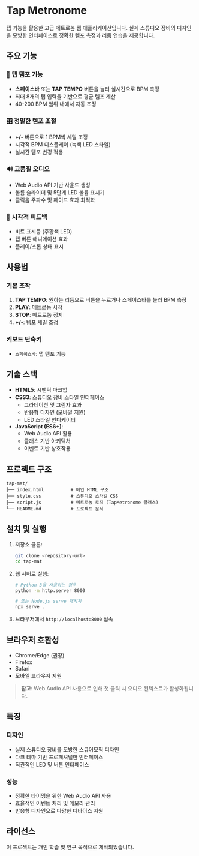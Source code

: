 # Tap Metronome

탭 기능을 활용한 고급 메트로놈 웹 애플리케이션입니다. 실제 스튜디오 장비의 디자인을 모방한 인터페이스로 정확한 템포 측정과 리듬 연습을 제공합니다.

## 주요 기능

### 🎵 탭 템포 기능
- **스페이스바** 또는 **TAP TEMPO** 버튼을 눌러 실시간으로 BPM 측정
- 최대 8개의 탭 입력을 기반으로 평균 템포 계산
- 40-200 BPM 범위 내에서 자동 조정

### 🎛️ 정밀한 템포 조절
- **+/-** 버튼으로 1 BPM씩 세밀 조정
- 시각적 BPM 디스플레이 (녹색 LED 스타일)
- 실시간 템포 변경 적용

### 🔊 고품질 오디오
- Web Audio API 기반 사운드 생성
- 볼륨 슬라이더 및 5단계 LED 볼륨 표시기
- 클릭음 주파수 및 페이드 효과 최적화

### 🎯 시각적 피드백
- 비트 표시등 (주황색 LED)
- 탭 버튼 애니메이션 효과
- 플레이/스톱 상태 표시

## 사용법

### 기본 조작
1. **TAP TEMPO**: 원하는 리듬으로 버튼을 누르거나 스페이스바를 눌러 BPM 측정
2. **PLAY**: 메트로놈 시작
3. **STOP**: 메트로놈 정지
4. **+/-**: 템포 세밀 조정

### 키보드 단축키
- `스페이스바`: 탭 템포 기능

## 기술 스택

- **HTML5**: 시맨틱 마크업
- **CSS3**: 스튜디오 장비 스타일 인터페이스
  - 그라데이션 및 그림자 효과
  - 반응형 디자인 (모바일 지원)
  - LED 스타일 인디케이터
- **JavaScript (ES6+)**: 
  - Web Audio API 활용
  - 클래스 기반 아키텍처
  - 이벤트 기반 상호작용

## 프로젝트 구조

```
tap-mat/
├── index.html          # 메인 HTML 구조
├── style.css           # 스튜디오 스타일 CSS
├── script.js           # 메트로놈 로직 (TapMetronome 클래스)
└── README.md           # 프로젝트 문서
```

## 설치 및 실행

1. 저장소 클론:
   ```bash
   git clone <repository-url>
   cd tap-mat
   ```

2. 웹 서버로 실행:
   ```bash
   # Python 3을 사용하는 경우
   python -m http.server 8000
   
   # 또는 Node.js serve 패키지
   npx serve .
   ```

3. 브라우저에서 `http://localhost:8000` 접속

## 브라우저 호환성

- Chrome/Edge (권장)
- Firefox
- Safari
- 모바일 브라우저 지원

> **참고**: Web Audio API 사용으로 인해 첫 클릭 시 오디오 컨텍스트가 활성화됩니다.

## 특징

### 디자인
- 실제 스튜디오 장비를 모방한 스큐어모픽 디자인
- 다크 테마 기반 프로페셔널한 인터페이스
- 직관적인 LED 및 버튼 인터페이스

### 성능
- 정확한 타이밍을 위한 Web Audio API 사용
- 효율적인 이벤트 처리 및 메모리 관리
- 반응형 디자인으로 다양한 디바이스 지원

## 라이선스

이 프로젝트는 개인 학습 및 연구 목적으로 제작되었습니다.
